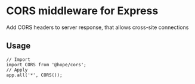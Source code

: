 CORS middleware for Express
===========================

Add CORS headers to server response, that allows cross-site connections

Usage
-----
    // Import
    import CORS from '@hope/cors';
    // Apply
    app.all('*', CORS());

